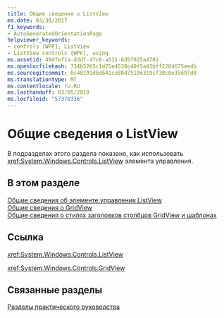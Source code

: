 ```yaml
---
title: Общие сведения о ListView
ms.date: 03/30/2017
f1_keywords:
- AutoGeneratedOrientationPage
helpviewer_keywords:
- controls [WPF], ListView
- ListView controls [WPF], using
ms.assetid: 49dfef1a-dddf-4fc6-a511-6d5f925a4781
ms.openlocfilehash: 734b5265c1d25e4538c40f5a43bff220d675eedb
ms.sourcegitcommit: 0c48191d6d641ce88d7510e319cf38c0e35697d0
ms.translationtype: MT
ms.contentlocale: ru-RU
ms.lasthandoff: 03/05/2019
ms.locfileid: "57370336"
---
```

# <a name="listview-overviews"></a>Общие сведения о ListView
В подразделах этого раздела показано, как использовать <xref:System.Windows.Controls.ListView> элемента управления.  
  
## <a name="in-this-section"></a>В этом разделе  
 [Общие сведения об элементе управления ListView](listview-overview.md)  
 [Общие сведения о GridView](gridview-overview.md)  
 [Общие сведения о стилях заголовков столбцов GridView и шаблонах](gridview-column-header-styles-and-templates-overview.md)  
  
## <a name="reference"></a>Ссылка  
 <xref:System.Windows.Controls.ListView>  
  
 <xref:System.Windows.Controls.GridView>  
  
## <a name="related-sections"></a>Связанные разделы  
 [Разделы практического руководства](listview-how-to-topics.md)
